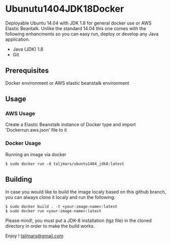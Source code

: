 # Ubunutu1404JDK18Docker

Deployable Ubuntu 14.04 with JDK 1.8 for general docker use or AWS Elastic Beantalk. Unlike the standard 14.04 this one comes with the following enhancments so you can easy run, deploy or develop any Java application.

- Java (JDK) 1.8
- Git

## Prerequisites
Docker environment or AWS elastic beanstalk environment

## Usage
### AWS Usage
Create a Elastic Beanstalk instance of Docker type and import 'Dockerrun.aws.json' file to it
### Docker Usage
Running an image via docker 
```
$ sudo docker run -d taljmars/ubuntu1404_jdk8:latest
```

## Building
In case you would like to build the image localy based on this github branch, you can always clone it localy and run the following:
```
$ sudo docker build . -t <your-image-name>:latest
$ sudo docker run <your-image-name>:latest
```
Please mind!, you must put a JDK-8 installation (tgz file) in the cloned directory in order to make the build works.



Enjoy ! taljmars@gmail.com
